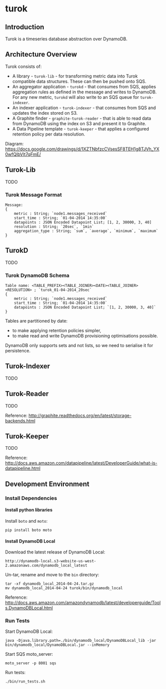 # turok

## Introduction

Turok is a timeseries database abstraction over DynamoDB.

## Architecture Overview

Turok consists of:
- A library - `turok-lib` - for transforming metric data into Turok compatible data structures. These can then be pushed onto SQS.
- An aggregator application - `turokd` - that consumes from SQS, applies aggregation rules as defined in the message and writes to DynamoDB. For any new metric, `turokd` will also write to an SQS queue for `turok-indexer`.
- An indexer application - `turok-indexer` - that consumes from SQS and updates the index stored on S3.
- A Graphite finder - `graphite-turok-reader` - that is able to read data from DynamoDB using the index on S3 and present it to Graphite.
- A Data Pipeline template - `turok-keeper` - that applies a configured retention policy per data resolution.

Diagram: https://docs.google.com/drawings/d/1XZTNbfzcCVsesSF8TEH1g8TJVh_YX0wfQIbVlt7qFmE/

## Turok-Lib

TODO

### Turok Message Format

```
Message:
{
	metric : String; `node1.messages_received`
	start_time : String; `01-04-2014 14:35:00`
	datapoints : JSON Encoded Datapoint List; [1, 2, 30000, 3, 40]
	resolution : String; `20sec`, `1min`
	aggregation_type : String; `sum`, `average`, `minimum`, `maximum`
}
```

## TurokD

TODO

### Turok DynamoDB Schema

```
Table name: <TABLE_PREFIX><TABLE_JOINER><DATE><TABLE_JOINER><RESOLUTION> ; `turok_01-04-2014_20sec`
{
	metric : String; `node1.messages_received`
	start_time : String; `01-04-2014 14:35:00`
	datapoints : JSON Encoded Datapoint List; `[1, 2, 30000, 3, 40]`
}
```

Tables are partitioned by date:
- to make applying retention policies simpler,
- to make read and write DynamoDB provisioning optimisations possible.

DynamoDB only supports sets and not lists, so we need to serialise it for persistence.

## Turok-Indexer

TODO

## Turok-Reader

TODO

Reference: http://graphite.readthedocs.org/en/latest/storage-backends.html

## Turok-Keeper

TODO

Reference: http://docs.aws.amazon.com/datapipeline/latest/DeveloperGuide/what-is-datapipeline.html

## Development Environment

### Install Dependencies

#### Install python libraries

Install `boto` and `moto`:

	pip install boto moto

#### Install DynamoDB Local

Download the latest release of DynamoDB Local:

	http://dynamodb-local.s3-website-us-west-2.amazonaws.com/dynamodb_local_latest

Un-tar, rename and move to the `bin` directory:

	tar -xf dynamodb_local_2014-04-24.tar.gz
	mv dynamodb_local_2014-04-24 turok/bin/dynamodb_local

Reference: http://docs.aws.amazon.com/amazondynamodb/latest/developerguide/Tools.DynamoDBLocal.html

### Run Tests

Start DynamoDB Local:

	java -Djava.library.path=./bin/dynamodb_local/DynamoDBLocal_lib -jar bin/dynamodb_local/DynamoDBLocal.jar --inMemory

Start SQS moto_server:

	moto_server -p 8001 sqs

Run tests:

	./bin/run_tests.sh
